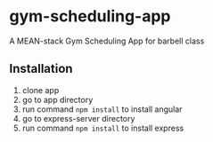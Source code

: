 # gym-scheduling-app
A MEAN-stack Gym Scheduling App for barbell class


## Installation
1. clone app
2. go to app directory
3. run command `npm install` to install angular 
4. go to express-server directory
5. run command `npm install` to install express 
